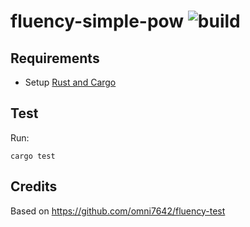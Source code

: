 # fluency-simple-pow ![build](https://github.com/manosbatsis/fluency-simple-pow/actions/workflows/build.yml/badge.svg)

## Requirements

- Setup [Rust and Cargo](https://doc.rust-lang.org/cargo/getting-started/installation.html)


## Test

Run:

```
cargo test
```

## Credits

Based on https://github.com/omni7642/fluency-test